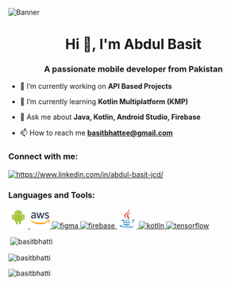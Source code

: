 ![Banner](https://github.com/basitbhatti/basitbhatti/assets/78906762/980bb9aa-fe88-4df5-9308-7dedff69349c)

<h1 align="center">Hi 👋, I'm Abdul Basit</h1>
<h3 align="center">A passionate mobile developer from Pakistan</h3>

- 🔭 I’m currently working on **API Based Projects**

- 🌱 I’m currently learning **Kotlin Multiplatform (KMP)**

- 💬 Ask me about **Java, Kotlin, Android Studio, Firebase**

- 📫 How to reach me **basitbhattee@gmail.com**

<h3 align="left">Connect with me:</h3>
<p align="left">
<a href="https://linkedin.com/in/https://www.linkedin.com/in/abdul-basit-jcd/" target="blank"><img align="center" src="https://raw.githubusercontent.com/rahuldkjain/github-profile-readme-generator/master/src/images/icons/Social/linked-in-alt.svg" alt="https://www.linkedin.com/in/abdul-basit-jcd/" height="30" width="40" /></a>
</p>

<h3 align="left">Languages and Tools:</h3>
<p align="left"> <a href="https://developer.android.com" target="_blank" rel="noreferrer"> <img src="https://raw.githubusercontent.com/devicons/devicon/master/icons/android/android-original-wordmark.svg" alt="android" width="40" height="40"/> </a> <a href="https://aws.amazon.com" target="_blank" rel="noreferrer"> <img src="https://raw.githubusercontent.com/devicons/devicon/master/icons/amazonwebservices/amazonwebservices-original-wordmark.svg" alt="aws" width="40" height="40"/> </a> <a href="https://www.figma.com/" target="_blank" rel="noreferrer"> <img src="https://www.vectorlogo.zone/logos/figma/figma-icon.svg" alt="figma" width="40" height="40"/> </a> <a href="https://firebase.google.com/" target="_blank" rel="noreferrer"> <img src="https://www.vectorlogo.zone/logos/firebase/firebase-icon.svg" alt="firebase" width="40" height="40"/> </a> <a href="https://www.java.com" target="_blank" rel="noreferrer"> <img src="https://raw.githubusercontent.com/devicons/devicon/master/icons/java/java-original.svg" alt="java" width="40" height="40"/> </a> <a href="https://kotlinlang.org" target="_blank" rel="noreferrer"> <img src="https://www.vectorlogo.zone/logos/kotlinlang/kotlinlang-icon.svg" alt="kotlin" width="40" height="40"/> </a> <a href="https://www.tensorflow.org" target="_blank" rel="noreferrer"> <img src="https://www.vectorlogo.zone/logos/tensorflow/tensorflow-icon.svg" alt="tensorflow" width="40" height="40"/> </a> </p>

<p>&nbsp;<img align="center" src="https://github-readme-stats.vercel.app/api?username=basitbhatti&show_icons=true&locale=en" alt="basitbhatti" /></p>
<p><img align="center" src="https://github-readme-stats.vercel.app/api/top-langs?username=basitbhatti&show_icons=true&locale=en&layout=compact" alt="basitbhatti" /></p>
<p><img align="left" src="https://github-readme-streak-stats.herokuapp.com/?user=basitbhatti&" alt="basitbhatti" /></p>

